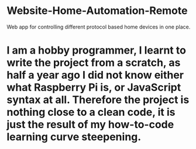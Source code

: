# Website-Home-Automation-Remote
Web app for controlling different protocol based home devices in one place.

I am a hobby programmer, I learnt to write the project from a scratch, as half a year ago I did not know either what Raspberry Pi is, or JavaScript syntax at all. Therefore the project is nothing close to a clean code, it is just the result of my how-to-code learning curve steepening.
=====================================
